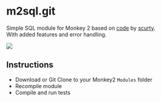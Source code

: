 # m2sql.git
Simple SQL module for Monkey 2 based on [code](http://monkeycoder.co.nz/forums/topic/wip-database-lib/) by [scurty](http://monkeycoder.co.nz/forums/users/scurty/).  
With added features and error handling.

![](https://github.com/Hezkore/m2sql/blob/master/tests/demo.png)

## Instructions
* Download or Git Clone to your Monkey2 `Modules` folder
* Recompile module
* Compile and run tests
